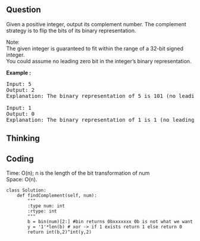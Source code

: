 ## Question
Given a positive integer, output its complement number. The complement strategy is to flip the bits of its binary representation.<br>

Note:<br>
The given integer is guaranteed to fit within the range of a 32-bit signed integer.<br>
You could assume no leading zero bit in the integer’s binary representation.<br>

**Example :**
<pre>
Input: 5
Output: 2
Explanation: The binary representation of 5 is 101 (no leading zero bits), and its complement is 010. So you need to output 2.

Input: 1
Output: 0
Explanation: The binary representation of 1 is 1 (no leading zero bits), and its complement is 0. So you need to output 0.
</pre>


## Thinking


## Coding
Time: O(n); n is the length of the bit transformation of num </br>
Space: O(n).
```python3
class Solution:
    def findComplement(self, num):
        """
        :type num: int
        :rtype: int
        """
        b = bin(num)[2:] #bin returns 0bxxxxxxx 0b is not what we want
        y = '1'*len(b) # xor -> if 1 exists return 1 else return 0
        return int(b,2)^int(y,2)
```

